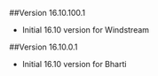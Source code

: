 ##Version 16.10.100.1
* Initial 16.10 version for Windstream

##Version 16.10.0.1
* Initial 16.10 version for Bharti

